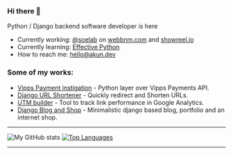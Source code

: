 ### Hi there 👋

Python / Django backend software developer is here

- Currently working: [@soelab](https://github.com/soelab) on [webbnm.com](https://webbnm.com) and [showreel.io](https://showreel.io)
- Currently learning: [Effective Python](https://github.com/almazkun/effective_python)
- How to reach me: hello@akun.dev

### Some of my works:
* [Vipps Payment instigation](https://pypi.org/project/vipps/) - Python layer over Vipps Payments API.
* [Django URL Shortener](https://github.com/almazkun/durls) - Quickly redirect and Shorten URLs. 
* [UTM builder](https://github.com/almazkun/utm_source_url_builder) - Tool to track link performance in Google Analytics. 
* [Django Blog and Shop](https://akun.dev) - Minimalistic django based blog, portfolio and an internet shop. 

<hr>

![My GitHub stats](https://github-readme-stats.vercel.app/api?username=almazkun&show_icons=&private_count=true)
[![Top Languages](https://github-readme-stats.vercel.app/api/top-langs/?username=almazkun&layout=compact)]()

<hr>
